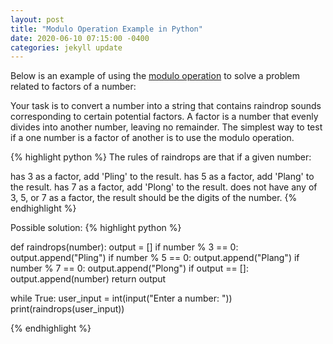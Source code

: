 ```yaml
---
layout: post
title: "Modulo Operation Example in Python"
date: 2020-06-10 07:15:00 -0400
categories: jekyll update
---
```

Below is an example of using the [modulo operation][modulo-operation] to solve a problem related to factors of a number:


Your task is to convert a number into a string that contains raindrop sounds corresponding to certain potential factors.
A factor is a number that evenly divides into another number, leaving no remainder. The simplest way to test if a one
number is a factor of another is to use the modulo operation.

{% highlight python %}
The rules of raindrops are that if a given number:

has 3 as a factor, add 'Pling' to the result.
has 5 as a factor, add 'Plang' to the result.
has 7 as a factor, add 'Plong' to the result.
does not have any of 3, 5, or 7 as a factor,
    the result should be the digits of the number.
{% endhighlight %}

Possible solution:
{% highlight python %}

def raindrops(number):
    output = []
    if number % 3 == 0:
        output.append("Pling")
    if number % 5 == 0:
        output.append("Plang")
    if number % 7 == 0:
        output.append("Plong")
    if output == []:
        output.append(number)
    return output

while True:
    user_input = int(input("Enter a number: "))
    print(raindrops(user_input))

{% endhighlight %}

[modulo-operation]: https://en.wikipedia.org/wiki/Modulo_operation